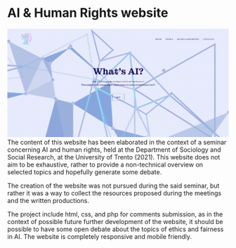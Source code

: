 # AI & Human Rights website
![alt text](https://github.com/luisalopresti/AI_ethics_website/blob/main/images/home.png?raw=true)
The content of this website has been elaborated in the context of a seminar concerning AI and human rights, held at the Department of Sociology and Social Research, at the University of Trento (2021).
This website does not aim to be exhaustive, rather to provide a non-technical overview on selected topics and hopefully generate some debate.

The creation of the website was not pursued during the said seminar, but rather it was a way to collect the resources proposed during the meetings and the written productions.

The project include html, css, and php for comments submission, as in the context of possible future further development of the website, it should be possible to have some open debate about the topics of ethics and fairness in AI.
The website is completely responsive and mobile friendly.
